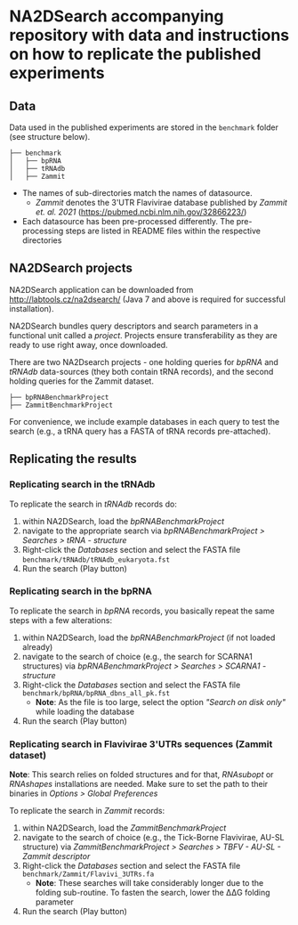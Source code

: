 #  NA2DSearch accompanying repository with data and instructions on how to replicate the published experiments 

## Data
Data used in the published experiments are stored in the `benchmark` folder (see structure below). 

```
├── benchmark
│   ├── bpRNA
│   ├── tRNAdb
│   ├── Zammit
```

* The names of sub-directories match the names of datasource. 
  * *Zammit* denotes the 3'UTR Flavivirae database published by *Zammit et. al. 2021* (https://pubmed.ncbi.nlm.nih.gov/32866223/)
* Each datasource has been pre-processed differently. The pre-processing steps are listed in README files within the respective directories

## NA2DSearch projects
NA2DSearch application can be downloaded from http://labtools.cz/na2dsearch/ (Java 7 and above is required for successful installation).

NA2DSearch bundles query descriptors and search parameters in a functional unit called a *project*.
Projects ensure transferability as they are ready to use right away, once downloaded.

There are two NA2Dsearch projects - one holding queries for *bpRNA* and *tRNAdb* data-sources (they both contain tRNA records),
and the second holding queries for the Zammit dataset. 
```
├── bpRNABenchmarkProject
├── ZammitBenchmarkProject
```

For convenience, we include example databases in each query to test the search (e.g., a tRNA query has a FASTA of tRNA records pre-attached).

## Replicating the results
### Replicating search in the tRNAdb
To replicate the search in *tRNAdb* records do:
1. within NA2DSearch, load the *bpRNABenchmarkProject*
2. navigate to the appropriate search via 
*bpRNABenchmarkProject > Searches > tRNA - structure*
3. Right-click the *Databases* section and select the FASTA file `benchmark/tRNAdb/tRNAdb_eukaryota.fst`
4. Run the search (Play button)

### Replicating search in the bpRNA
To replicate the search in *bpRNA* records, you basically repeat the same steps with a few alterations:
1. within NA2DSearch, load the *bpRNABenchmarkProject* (if not loaded already)
2. navigate to the search of choice (e.g., the search for SCARNA1 structures) via 
*bpRNABenchmarkProject > Searches > SCARNA1 - structure*
3. Right-click the *Databases* section and select the FASTA file `benchmark/bpRNA/bpRNA_dbns_all_pk.fst`
    * **Note**: As the file is too large, select the option *"Search on disk only"* while loading the database
4. Run the search (Play button)
    
### Replicating search in Flavivirae 3'UTRs sequences (Zammit dataset)
**Note**: This search relies on folded structures and for that, *RNAsubopt* or *RNAshapes* installations are needed.
Make sure to set the path to their binaries in *Options > Global Preferences*

To replicate the search in *Zammit* records:
1. within NA2DSearch, load the *ZammitBenchmarkProject*
2. navigate to the search of choice (e.g., the Tick-Borne Flavivirae, AU-SL structure) via 
*ZammitBenchmarkProject > Searches > TBFV - AU-SL - Zammit descriptor*
3. Right-click the *Databases* section and select the FASTA file `benchmark/Zammit/Flavivi_3UTRs.fa`
    * **Note**: These searches will take considerably longer due to the folding sub-routine. To fasten the search, lower the ΔΔG
    folding parameter
4. Run the search (Play button)

